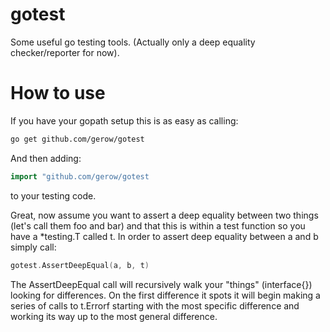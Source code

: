 gotest
======

Some useful go testing tools.  (Actually only a deep equality checker/reporter for now).

How to use
======

If you have your gopath setup this is as easy as calling:

```bash
go get github.com/gerow/gotest
```

And then adding:

```go
import "github.com/gerow/gotest
```
to your testing code.

Great, now assume you want to assert a deep equality between two things (let's call them foo and bar) and that this is within a test function so you have a *testing.T called t.  In order to assert deep equality between a and b simply call:

```go
gotest.AssertDeepEqual(a, b, t)
```
The AssertDeepEqual call will recursively walk your "things" (interface{}) looking for differences.  On the first difference it spots it will begin making a series of calls to t.Errorf starting with the most specific difference and working its way up to the most general difference.
